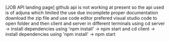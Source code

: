 [JOB API landing page] 
 github api is not working at present so the api used is of adjuna which limited the use due incomplete proper documentation 
 download the zip file and use code editor prefered visual studio code to open folder and   then client and server in different terminals using cd server -> install dependencies using 'npm install'  -> npm start and cd client -> install dependencies using 'npm install' ->  npm start
